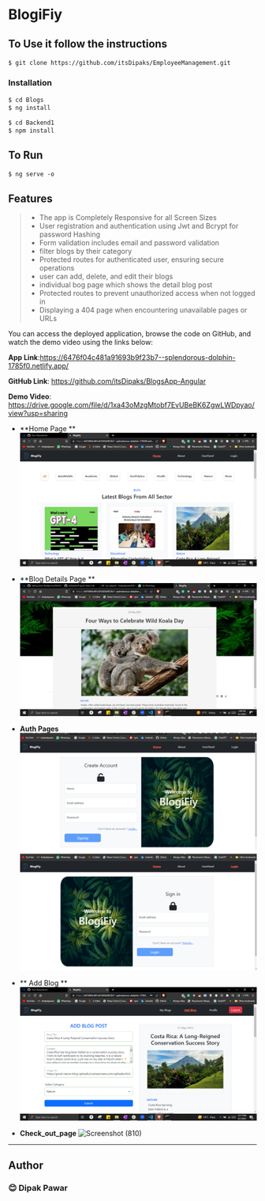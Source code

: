 # BlogiFiy

## To Use it follow the instructions

```
$ git clone https://github.com/itsDipaks/EmployeeManagement.git
```

### Installation

```
$ cd Blogs
$ ng install
```

```
$ cd Backend1
$ npm install
```

## To Run

```
$ ng serve -o
```
## Features
> - The app is Completely Responsive for all Screen Sizes
> - User registration and authentication using Jwt and Bcrypt for password Hashing
> - Form validation includes email and password validation
> - filter blogs by their category
> - Protected routes for authenticated user, ensuring secure operations
> - user can add, delete, and edit their blogs
> - individual bog page which shows the detail blog post
> - Protected routes to prevent unauthorized access when not logged in
> - Displaying a 404 page when encountering unavailable pages or URLs
 

You can access the deployed application, browse the code on GitHub, and watch the demo video using the links below:

**App Link**:https://6476f04c481a91693b9f23b7--splendorous-dolphin-1785f0.netlify.app/


**GitHub Link**: https://github.com/itsDipaks/BlogsApp-Angular


**Demo Video**: https://drive.google.com/file/d/1xa43oMzgMtobf7EvUBeBK6ZgwLWDpyao/view?usp=sharing 


- **Home Page **
![Screenshot (805)](https://github.com/itsDipaks/Projects-Static-File/blob/master/Blogifiy/Home%20Page.png?raw=true)

- **Blog Details Page **
![Screenshot (807)](https://github.com/itsDipaks/Projects-Static-File/blob/master/Blogifiy/Blog%20Details.png?raw=true)

- **Auth Pages**
![Screenshot (809)]( https://github.com/itsDipaks/Projects-Static-File/blob/master/Blogifiy/Auth.jpg?raw=true)

- ** Add Blog **
![Screenshot (808)]( https://github.com/itsDipaks/Projects-Static-File/blob/master/Blogifiy/Add%20New%20Blogs.png?raw=true)

- **Check_out_page**
![Screenshot (810)](https://user-images.githubusercontent.com/63177572/208614029-50750bce-4452-44da-8a5c-f9c28e825c1c.png)
---


## Author
### 😊 Dipak Pawar

